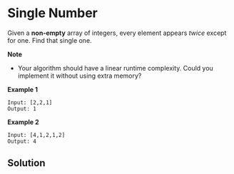 # Single Number

Given a **non-empty** array of integers, every element appears *twice* except for one. Find that single one.

**Note**
* Your algorithm should have a linear runtime complexity. Could you implement it without using extra memory?

**Example 1**
```
Input: [2,2,1]
Output: 1
```

**Example 2**
```
Input: [4,1,2,1,2]
Output: 4
```

## Solution

